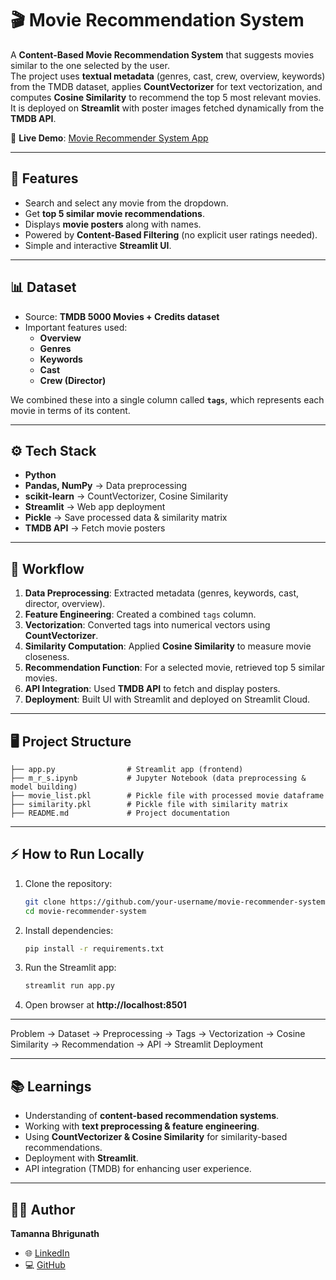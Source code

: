 # 🎬 Movie Recommendation System

A **Content-Based Movie Recommendation System** that suggests movies similar to the one selected by the user.  
The project uses **textual metadata** (genres, cast, crew, overview, keywords) from the TMDB dataset, applies **CountVectorizer** for text vectorization, and computes **Cosine Similarity** to recommend the top 5 most relevant movies.  
It is deployed on **Streamlit** with poster images fetched dynamically from the **TMDB API**.  

🔗 **Live Demo**: [Movie Recommender System App](https://movie-recommender-system-527ydffaajaykatymnjsl8.streamlit.app/)

---

## 🚀 Features
- Search and select any movie from the dropdown.  
- Get **top 5 similar movie recommendations**.  
- Displays **movie posters** along with names.  
- Powered by **Content-Based Filtering** (no explicit user ratings needed).  
- Simple and interactive **Streamlit UI**.  

---

## 📊 Dataset
- Source: **TMDB 5000 Movies + Credits dataset**  
- Important features used:
  - **Overview**
  - **Genres**
  - **Keywords**
  - **Cast**
  - **Crew (Director)**

We combined these into a single column called **`tags`**, which represents each movie in terms of its content.  

---

## ⚙️ Tech Stack
- **Python**  
- **Pandas, NumPy** → Data preprocessing  
- **scikit-learn** → CountVectorizer, Cosine Similarity  
- **Streamlit** → Web app deployment  
- **Pickle** → Save processed data & similarity matrix  
- **TMDB API** → Fetch movie posters  

---

## 🔑 Workflow
1. **Data Preprocessing**: Extracted metadata (genres, keywords, cast, director, overview).  
2. **Feature Engineering**: Created a combined `tags` column.  
3. **Vectorization**: Converted tags into numerical vectors using **CountVectorizer**.  
4. **Similarity Computation**: Applied **Cosine Similarity** to measure movie closeness.  
5. **Recommendation Function**: For a selected movie, retrieved top 5 similar movies.  
6. **API Integration**: Used **TMDB API** to fetch and display posters.  
7. **Deployment**: Built UI with Streamlit and deployed on Streamlit Cloud.  

---

## 🖥️ Project Structure
```
├── app.py                # Streamlit app (frontend)
├── m_r_s.ipynb           # Jupyter Notebook (data preprocessing & model building)
├── movie_list.pkl        # Pickle file with processed movie dataframe
├── similarity.pkl        # Pickle file with similarity matrix
├── README.md             # Project documentation
```

---

## ⚡ How to Run Locally
1. Clone the repository:
   ```bash
   git clone https://github.com/your-username/movie-recommender-system.git
   cd movie-recommender-system
   ```
2. Install dependencies:
   ```bash
   pip install -r requirements.txt
   ```
3. Run the Streamlit app:
   ```bash
   streamlit run app.py
   ```
4. Open browser at **http://localhost:8501**

---

Problem → Dataset → Preprocessing → Tags → Vectorization → Cosine Similarity → Recommendation → API → Streamlit Deployment

---

## 📚 Learnings
- Understanding of **content-based recommendation systems**.  
- Working with **text preprocessing & feature engineering**.  
- Using **CountVectorizer & Cosine Similarity** for similarity-based recommendations.  
- Deployment with **Streamlit**.  
- API integration (TMDB) for enhancing user experience.  

---

## 👩‍💻 Author
**Tamanna Bhrigunath**  
- 🌐 [LinkedIn](https://linkedin.com/in/tamanna-bhrigunath-578b43190)  
- 💻 [GitHub](https://github.com/bhrigu136)  
